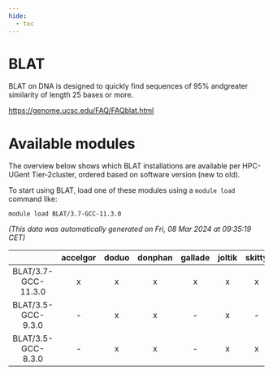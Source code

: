 ```yaml
---
hide:
  - toc
---
```


BLAT
====


BLAT on DNA is designed to quickly find sequences of 95% andgreater similarity of length 25 bases or more.

https://genome.ucsc.edu/FAQ/FAQblat.html
# Available modules


The overview below shows which BLAT installations are available per HPC-UGent Tier-2cluster, ordered based on software version (new to old).

To start using BLAT, load one of these modules using a `module load` command like:

```shell
module load BLAT/3.7-GCC-11.3.0
```

*(This data was automatically generated on Fri, 08 Mar 2024 at 09:35:19 CET)*  

| |accelgor|doduo|donphan|gallade|joltik|skitty|
| :---: | :---: | :---: | :---: | :---: | :---: | :---: |
|BLAT/3.7-GCC-11.3.0|x|x|x|x|x|x|
|BLAT/3.5-GCC-9.3.0|-|x|x|-|x|-|
|BLAT/3.5-GCC-8.3.0|-|x|x|-|x|x|
